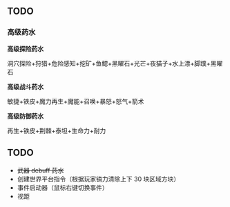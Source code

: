 ## TODO

### 高级药水

**高级探险药水**

洞穴探险+狩猎+危险感知+挖矿+鱼鳃+黑曜石+光芒+夜猫子+水上漂+脚蹼+黑曜石

**高级战斗药水**

敏捷+铁皮+魔力再生+魔能+召唤+暴怒+怒气+箭术

**高级防御药水**

再生+铁皮+荆棘+泰坦+生命力+耐力

## TODO

- ~~武器 debuff 药水~~
- 创建世界平台指令（根据玩家镐力清除上下 30 块区域方块）
- 事件启动器（鼠标右键切换事件）
- 视距
